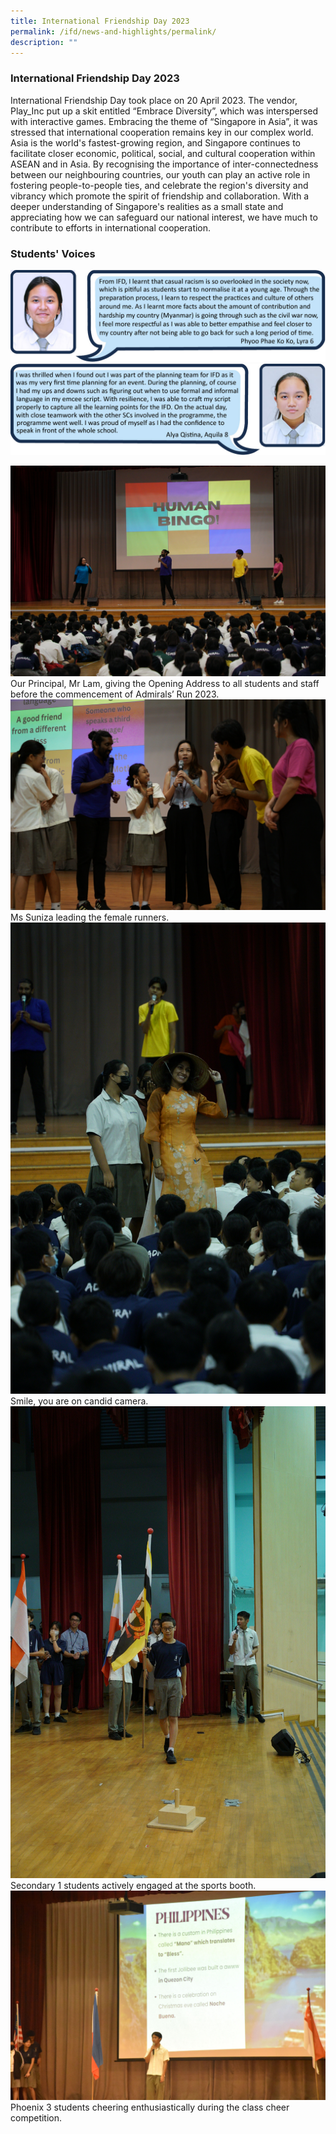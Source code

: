 ```yaml
---
title: International Friendship Day 2023
permalink: /ifd/news-and-highlights/permalink/
description: ""
---
```

### International Friendship Day 2023

International Friendship Day took place on 20 April 2023. The vendor, Play_Inc put up a skit entitled “Embrace Diversity”, which was interspersed with interactive games. Embracing the theme of “Singapore in Asia”, it was stressed that international cooperation remains key in our complex world. Asia is the world's fastest-growing region, and Singapore continues to facilitate closer economic, political, social, and cultural cooperation within ASEAN and in Asia. By recognising the importance of inter-connectedness between our neighbouring countries, our youth can play an active role in fostering people-to-people ties, and celebrate the region's diversity and vibrancy which promote the spirit of friendship and collaboration. With a deeper understanding of Singapore's realities as a small state and appreciating how we can safeguard our national interest, we have much to contribute to efforts in international cooperation.

### Students' Voices
![](/images/2023/Ifd/one_student_01.jpg)
![](/images/2023/Ifd/one_student_02.jpg)

![](/images/2023/Ifd/ifd_001.jpg)
Our Principal, Mr Lam, giving the Opening Address to all students and staff before the commencement of Admirals’ Run 2023.
![](/images/2023/Ifd/ifd_002.jpg)
Ms Suniza leading the female runners.
![](/images/2023/Ifd/ifd_003.jpg)
Smile, you are on candid camera.
![](/images/2023/Ifd/ifd_004.jpg)
Secondary 1 students actively engaged at the sports booth.
![](/images/2023/Ifd/ifd_005.jpg)
Phoenix 3 students cheering enthusiastically during the class cheer competition.
